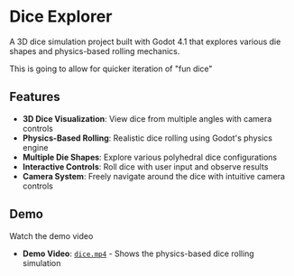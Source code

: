 # Dice Explorer

A 3D dice simulation project built with Godot 4.1 that explores various die shapes and physics-based rolling mechanics.

This is going to allow for quicker iteration of "fun dice"

## Features

- **3D Dice Visualization**: View dice from multiple angles with camera controls
- **Physics-Based Rolling**: Realistic dice rolling using Godot's physics engine
- **Multiple Die Shapes**: Explore various polyhedral dice configurations
- **Interactive Controls**: Roll dice with user input and observe results
- **Camera System**: Freely navigate around the dice with intuitive camera controls

## Demo

Watch the demo video
- **Demo Video**: [`dice.mp4`](dice.mp4) - Shows the physics-based dice rolling simulation
